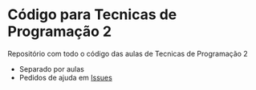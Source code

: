 # Código para Tecnicas de Programação 2

Repositório com todo o código das aulas de Tecnicas de Programação 2

  - Separado por aulas
  - Pedidos de ajuda em [Issues](https://github.com/mini890/Programming-Technics-2/issues)
